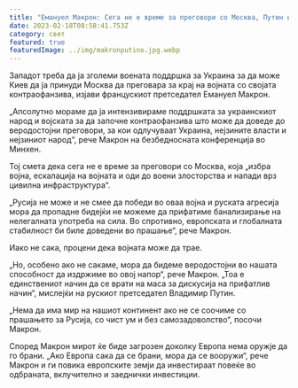 ```yaml
---
title: "Емануел Макрон: Сега не е време за преговори со Москва, Путин избра војна"
date: 2023-02-18T08:58:41.753Z
category: свет
featured: true
featuredImage: ../img/makronputino.jpg.webp
---
```


Западот треба да ја зголеми воената поддршка за Украина за да може Киев да ја принуди Москва да преговара за крај на војната со својата контраофанзива, изјави францускиот претседател Емануел Макрон.

„Апсолутно мораме да ја интензивираме поддршката за украинскиот народ и војската за да започне контраофанзива што може да доведе до веродостојни преговори, за кои одлучуваат Украина, нејзините власти и нејзиниот народ“, рече Макрон на безбедносната конференција во Минхен.

Тој смета дека сега не е време за преговори со Москва, која „избра војна, ескалација на војната и оди до воени злосторства и напади врз цивилна инфраструктура“.

„Русија не може и не смее да победи во оваа војна и руската агресија мора да пропадне бидејќи не можеме да прифатиме банализирање на нелегалната употреба на сила. Во спротивно, европската и глобалната стабилност би биле доведени во прашање“, рече Макрон.

Иако не сака, процени дека војната може да трае.

„Но, особено ако не сакаме, мора да бидеме веродостојни во нашата способност да издржиме во овој напор“, рече Макрон. „Тоа е единствениот начин да се врати на маса за дискусија на прифатлив начин“, мислејќи на рускиот претседател Владимир Путин.

„Нема да има мир на нашиот континент ако не се соочиме со прашањето за Русија, со чист ум и без самозадоволство“, посочи Макрон.

Според Макрон мирот ќе биде загрозен доколку Европа нема оружје да го брани. „Ако Европа сака да се брани, мора да се вооружи“, рече Макрон и ги повика европските земји да инвестираат повеќе во одбраната, вклучително и заеднички инвестиции.
